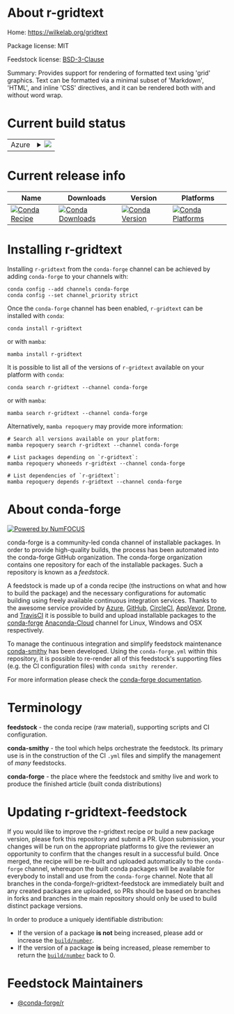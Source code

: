 About r-gridtext
================

Home: https://wilkelab.org/gridtext

Package license: MIT

Feedstock license: [BSD-3-Clause](https://github.com/conda-forge/r-gridtext-feedstock/blob/main/LICENSE.txt)

Summary: Provides support for rendering of formatted text using 'grid' graphics. Text can be formatted via a minimal subset of 'Markdown', 'HTML', and inline 'CSS' directives, and it can be rendered both with and without word wrap.

Current build status
====================


<table>
    
  <tr>
    <td>Azure</td>
    <td>
      <details>
        <summary>
          <a href="https://dev.azure.com/conda-forge/feedstock-builds/_build/latest?definitionId=8933&branchName=main">
            <img src="https://dev.azure.com/conda-forge/feedstock-builds/_apis/build/status/r-gridtext-feedstock?branchName=main">
          </a>
        </summary>
        <table>
          <thead><tr><th>Variant</th><th>Status</th></tr></thead>
          <tbody><tr>
              <td>linux_64_r_base4.0</td>
              <td>
                <a href="https://dev.azure.com/conda-forge/feedstock-builds/_build/latest?definitionId=8933&branchName=main">
                  <img src="https://dev.azure.com/conda-forge/feedstock-builds/_apis/build/status/r-gridtext-feedstock?branchName=main&jobName=linux&configuration=linux_64_r_base4.0" alt="variant">
                </a>
              </td>
            </tr><tr>
              <td>linux_64_r_base4.1</td>
              <td>
                <a href="https://dev.azure.com/conda-forge/feedstock-builds/_build/latest?definitionId=8933&branchName=main">
                  <img src="https://dev.azure.com/conda-forge/feedstock-builds/_apis/build/status/r-gridtext-feedstock?branchName=main&jobName=linux&configuration=linux_64_r_base4.1" alt="variant">
                </a>
              </td>
            </tr><tr>
              <td>osx_64_r_base4.0</td>
              <td>
                <a href="https://dev.azure.com/conda-forge/feedstock-builds/_build/latest?definitionId=8933&branchName=main">
                  <img src="https://dev.azure.com/conda-forge/feedstock-builds/_apis/build/status/r-gridtext-feedstock?branchName=main&jobName=osx&configuration=osx_64_r_base4.0" alt="variant">
                </a>
              </td>
            </tr><tr>
              <td>osx_64_r_base4.1</td>
              <td>
                <a href="https://dev.azure.com/conda-forge/feedstock-builds/_build/latest?definitionId=8933&branchName=main">
                  <img src="https://dev.azure.com/conda-forge/feedstock-builds/_apis/build/status/r-gridtext-feedstock?branchName=main&jobName=osx&configuration=osx_64_r_base4.1" alt="variant">
                </a>
              </td>
            </tr><tr>
              <td>win_64_r_base4.0</td>
              <td>
                <a href="https://dev.azure.com/conda-forge/feedstock-builds/_build/latest?definitionId=8933&branchName=main">
                  <img src="https://dev.azure.com/conda-forge/feedstock-builds/_apis/build/status/r-gridtext-feedstock?branchName=main&jobName=win&configuration=win_64_r_base4.0" alt="variant">
                </a>
              </td>
            </tr><tr>
              <td>win_64_r_base4.1</td>
              <td>
                <a href="https://dev.azure.com/conda-forge/feedstock-builds/_build/latest?definitionId=8933&branchName=main">
                  <img src="https://dev.azure.com/conda-forge/feedstock-builds/_apis/build/status/r-gridtext-feedstock?branchName=main&jobName=win&configuration=win_64_r_base4.1" alt="variant">
                </a>
              </td>
            </tr>
          </tbody>
        </table>
      </details>
    </td>
  </tr>
</table>

Current release info
====================

| Name | Downloads | Version | Platforms |
| --- | --- | --- | --- |
| [![Conda Recipe](https://img.shields.io/badge/recipe-r--gridtext-green.svg)](https://anaconda.org/conda-forge/r-gridtext) | [![Conda Downloads](https://img.shields.io/conda/dn/conda-forge/r-gridtext.svg)](https://anaconda.org/conda-forge/r-gridtext) | [![Conda Version](https://img.shields.io/conda/vn/conda-forge/r-gridtext.svg)](https://anaconda.org/conda-forge/r-gridtext) | [![Conda Platforms](https://img.shields.io/conda/pn/conda-forge/r-gridtext.svg)](https://anaconda.org/conda-forge/r-gridtext) |

Installing r-gridtext
=====================

Installing `r-gridtext` from the `conda-forge` channel can be achieved by adding `conda-forge` to your channels with:

```
conda config --add channels conda-forge
conda config --set channel_priority strict
```

Once the `conda-forge` channel has been enabled, `r-gridtext` can be installed with `conda`:

```
conda install r-gridtext
```

or with `mamba`:

```
mamba install r-gridtext
```

It is possible to list all of the versions of `r-gridtext` available on your platform with `conda`:

```
conda search r-gridtext --channel conda-forge
```

or with `mamba`:

```
mamba search r-gridtext --channel conda-forge
```

Alternatively, `mamba repoquery` may provide more information:

```
# Search all versions available on your platform:
mamba repoquery search r-gridtext --channel conda-forge

# List packages depending on `r-gridtext`:
mamba repoquery whoneeds r-gridtext --channel conda-forge

# List dependencies of `r-gridtext`:
mamba repoquery depends r-gridtext --channel conda-forge
```


About conda-forge
=================

[![Powered by
NumFOCUS](https://img.shields.io/badge/powered%20by-NumFOCUS-orange.svg?style=flat&colorA=E1523D&colorB=007D8A)](https://numfocus.org)

conda-forge is a community-led conda channel of installable packages.
In order to provide high-quality builds, the process has been automated into the
conda-forge GitHub organization. The conda-forge organization contains one repository
for each of the installable packages. Such a repository is known as a *feedstock*.

A feedstock is made up of a conda recipe (the instructions on what and how to build
the package) and the necessary configurations for automatic building using freely
available continuous integration services. Thanks to the awesome service provided by
[Azure](https://azure.microsoft.com/en-us/services/devops/), [GitHub](https://github.com/),
[CircleCI](https://circleci.com/), [AppVeyor](https://www.appveyor.com/),
[Drone](https://cloud.drone.io/welcome), and [TravisCI](https://travis-ci.com/)
it is possible to build and upload installable packages to the
[conda-forge](https://anaconda.org/conda-forge) [Anaconda-Cloud](https://anaconda.org/)
channel for Linux, Windows and OSX respectively.

To manage the continuous integration and simplify feedstock maintenance
[conda-smithy](https://github.com/conda-forge/conda-smithy) has been developed.
Using the ``conda-forge.yml`` within this repository, it is possible to re-render all of
this feedstock's supporting files (e.g. the CI configuration files) with ``conda smithy rerender``.

For more information please check the [conda-forge documentation](https://conda-forge.org/docs/).

Terminology
===========

**feedstock** - the conda recipe (raw material), supporting scripts and CI configuration.

**conda-smithy** - the tool which helps orchestrate the feedstock.
                   Its primary use is in the construction of the CI ``.yml`` files
                   and simplify the management of *many* feedstocks.

**conda-forge** - the place where the feedstock and smithy live and work to
                  produce the finished article (built conda distributions)


Updating r-gridtext-feedstock
=============================

If you would like to improve the r-gridtext recipe or build a new
package version, please fork this repository and submit a PR. Upon submission,
your changes will be run on the appropriate platforms to give the reviewer an
opportunity to confirm that the changes result in a successful build. Once
merged, the recipe will be re-built and uploaded automatically to the
`conda-forge` channel, whereupon the built conda packages will be available for
everybody to install and use from the `conda-forge` channel.
Note that all branches in the conda-forge/r-gridtext-feedstock are
immediately built and any created packages are uploaded, so PRs should be based
on branches in forks and branches in the main repository should only be used to
build distinct package versions.

In order to produce a uniquely identifiable distribution:
 * If the version of a package **is not** being increased, please add or increase
   the [``build/number``](https://docs.conda.io/projects/conda-build/en/latest/resources/define-metadata.html#build-number-and-string).
 * If the version of a package **is** being increased, please remember to return
   the [``build/number``](https://docs.conda.io/projects/conda-build/en/latest/resources/define-metadata.html#build-number-and-string)
   back to 0.

Feedstock Maintainers
=====================

* [@conda-forge/r](https://github.com/conda-forge/r/)

